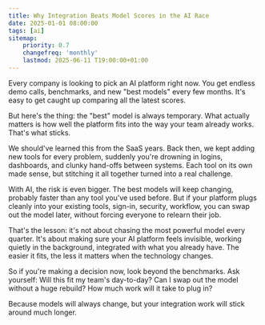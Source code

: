 ```yaml
---
title: Why Integration Beats Model Scores in the AI Race
date: 2025-01-01 08:00:00
tags: [ai]
sitemap:
    priority: 0.7
    changefreq: 'monthly'
    lastmod: 2025-06-11 T19:00:00+01:00
---
```


Every company is looking to pick an AI platform right now. You get endless demo calls, benchmarks, and new "best models" every few months. It's easy to get caught up comparing all the latest scores.

But here's the thing: the "best" model is always temporary. What actually matters is how well the platform fits into the way your team already works. That's what sticks.

We should've learned this from the SaaS years. Back then, we kept adding new tools for every problem, suddenly you're drowning in logins, dashboards, and clunky hand-offs between systems. Each tool on its own made sense, but stitching it all together turned into a real challenge.

With AI, the risk is even bigger. The best models will keep changing, probably faster than any tool you've used before. But if your platform plugs cleanly into your existing tools, sign-in, security, workflow, you can swap out the model later, without forcing everyone to relearn their job.

That's the lesson: it's not about chasing the most powerful model every quarter. It's about making sure your AI platform feels invisible, working quietly in the background, integrated with what you already have. The easier it fits, the less it matters when the technology changes.

So if you're making a decision now, look beyond the benchmarks. Ask yourself: Will this fit my team's day-to-day? Can I swap out the model without a huge rebuild? How much work will it take to plug in?

Because models will always change, but your integration work will stick around much longer.
